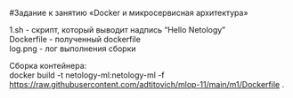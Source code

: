 #Задание к занятию «Docker и микросервисная архитектура»

1.sh - скрипт, который выводит надпись “Hello Netology”<br>
Dockerfile - полученный dockerfile<br>
log.png - лог выполнения сборки<br>

Сборка контейнера:<br>
docker build -t netology-ml:netology-ml -f https://raw.githubusercontent.com/adtitovich/mlop-11/main/m1/Dockerfile .<br>

